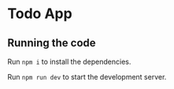 # Todo App

## Running the code

Run `npm i` to install the dependencies.

Run `npm run dev` to start the development server.
